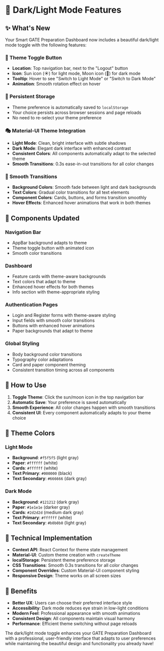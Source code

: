 # 🌙 Dark/Light Mode Features

## ✨ What's New

Your Smart GATE Preparation Dashboard now includes a beautiful dark/light mode toggle with the following features:

### 🎨 Theme Toggle Button
- **Location**: Top navigation bar, next to the "Logout" button
- **Icon**: Sun icon (☀️) for light mode, Moon icon (🌙) for dark mode
- **Tooltip**: Hover to see "Switch to Light Mode" or "Switch to Dark Mode"
- **Animation**: Smooth rotation effect on hover

### 💾 Persistent Storage
- Theme preference is automatically saved to `localStorage`
- Your choice persists across browser sessions and page reloads
- No need to re-select your theme preference

### 🎭 Material-UI Theme Integration
- **Light Mode**: Clean, bright interface with subtle shadows
- **Dark Mode**: Elegant dark interface with enhanced contrast
- **Consistent Colors**: All components automatically adapt to the selected theme
- **Smooth Transitions**: 0.3s ease-in-out transitions for all color changes

### 🔄 Smooth Transitions
- **Background Colors**: Smooth fade between light and dark backgrounds
- **Text Colors**: Gradual color transitions for all text elements
- **Component Colors**: Cards, buttons, and forms transition smoothly
- **Hover Effects**: Enhanced hover animations that work in both themes

## 🎯 Components Updated

### Navigation Bar
- AppBar background adapts to theme
- Theme toggle button with animated icon
- Smooth color transitions

### Dashboard
- Feature cards with theme-aware backgrounds
- Text colors that adapt to theme
- Enhanced hover effects for both themes
- Info section with theme-appropriate styling

### Authentication Pages
- Login and Register forms with theme-aware styling
- Input fields with smooth color transitions
- Buttons with enhanced hover animations
- Paper backgrounds that adapt to theme

### Global Styling
- Body background color transitions
- Typography color adaptations
- Card and paper component theming
- Consistent transition timing across all components

## 🚀 How to Use

1. **Toggle Theme**: Click the sun/moon icon in the top navigation bar
2. **Automatic Save**: Your preference is saved automatically
3. **Smooth Experience**: All color changes happen with smooth transitions
4. **Consistent UI**: Every component automatically adapts to your theme choice

## 🎨 Theme Colors

### Light Mode
- **Background**: `#f5f5f5` (light gray)
- **Paper**: `#ffffff` (white)
- **Cards**: `#ffffff` (white)
- **Text Primary**: `#000000` (black)
- **Text Secondary**: `#666666` (dark gray)

### Dark Mode
- **Background**: `#121212` (dark gray)
- **Paper**: `#1e1e1e` (darker gray)
- **Cards**: `#2d2d2d` (medium dark gray)
- **Text Primary**: `#ffffff` (white)
- **Text Secondary**: `#b0b0b0` (light gray)

## 🔧 Technical Implementation

- **Context API**: React Context for theme state management
- **Material-UI**: Custom theme creation with `createTheme`
- **localStorage**: Persistent theme preference storage
- **CSS Transitions**: Smooth 0.3s transitions for all color changes
- **Component Overrides**: Custom Material-UI component styling
- **Responsive Design**: Theme works on all screen sizes

## 🎉 Benefits

- **Better UX**: Users can choose their preferred interface style
- **Accessibility**: Dark mode reduces eye strain in low-light conditions
- **Modern Feel**: Professional appearance with smooth animations
- **Consistent Design**: All components maintain visual harmony
- **Performance**: Efficient theme switching without page reloads

The dark/light mode toggle enhances your GATE Preparation Dashboard with a professional, user-friendly interface that adapts to user preferences while maintaining the beautiful design and functionality you already have!
